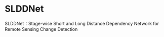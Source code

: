 # SLDDNet
SLDDNet：Stage-wise Short and Long Distance Dependency Network for Remote Sensing Change Detection
